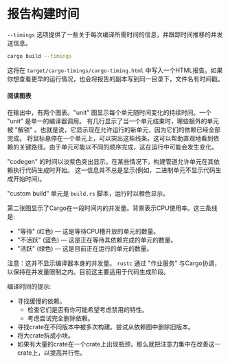 # 报告构建时间
`--timings` 选项提供了一些关于每次编译所需时间的信息，并跟踪时间推移的并发送信息。

```sh
cargo build --timings
```

这将在 `target/cargo-timings/cargo-timing.html` 中写入一个HTML报告。如果你想查看更早的运行情况，也会将报告的副本写到同一目录下，文件名有时间戳。

#### 阅读图表

在输出中，有两个图表。"unit" 图显示每个单元随时间变化的持续时间。一个 "unit" 是单一的编译器调用。
有几行显示了当一个单元结束时，哪些额外的单元被 "解锁" 。也就是说，它显示现在允许运行的新单元，因为它们的依赖已经全部完成。
将鼠标悬停在一个单元上，可以突出这些线条。这可以帮助直观地看到依赖的关键路径。由于单元可能以不同的顺序完成，这在运行中可能会发生变化。

"codegen" 的时间以淡紫色突出显示。在某些情况下，构建管道允许单元在其依赖执行代码生成时开始。
这一信息并不总是显示(例如，二进制单元不显示代码生成开始时间)。

"custom build" 单元是 `build.rs` 脚本，运行时以橙色显示。

第二张图显示了Cargo在一段时间内的并发量。背景表示CPU使用率。这三条线是:
- "等待" (红色) — 这是等待CPU槽开放的单元的数量。
- "不活跃" (蓝色) — 这是正在等待其依赖完成的单元的数量。
- "活跃" (绿色) — 这是目前正在运行的单元的数量。

注意：这并不显示编译器本身的并发量。 `rustc` 通过 "作业服务" 与Cargo协调，以保持在并发量限制之内。目前这主要适用于代码生成阶段。

编译时间的提示:
- 寻找缓慢的依赖。
    - 检查它们是否有你可能希望考虑禁用的特性。
    - 考虑尝试完全删除依赖。
- 寻找crate在不同版本中被多次构建。尝试从依赖图中删除旧版本。
- 将大crate拆成小块。
- 如果有大量的crate在一个crate上出现瓶颈，那么就把注意力集中在改善这一crate上，以提高并行性。
